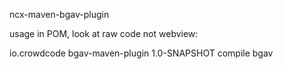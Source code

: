 ncx-maven-bgav-plugin

usage in POM, look at raw code not webview:



  <build>
    <plugins>
      <plugin>
        <groupId>io.crowdcode</groupId>
        <artifactId>bgav-maven-plugin</artifactId>
        <version>1.0-SNAPSHOT</version>
        <executions>
          <execution>
            <phase>compile</phase>
            <goals>
              <goal>bgav</goal>
            </goals>
          </execution>
        </executions>
      </plugin>
    </plugins>
  </build>
